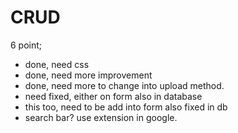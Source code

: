# CRUD

6 point;
- done, need css
- done, need more improvement
- done, need more to change into upload method.
- need fixed, either on form also in database
- this too, need to be add into form also fixed in db
- search bar? use extension in google.

